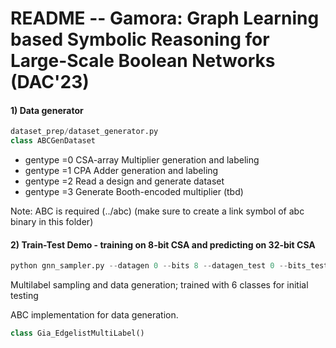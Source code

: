 # README -- Gamora: Graph Learning based Symbolic Reasoning for Large-Scale Boolean Networks (DAC'23)

#### 1) Data generator 


```python
dataset_prep/dataset_generator.py
class ABCGenDataset
```

- gentype =0 CSA-array Multiplier generation and labeling
- gentype =1 CPA Adder generation and labeling
- gentype =2 Read a design and generate dataset 
- gentype =3 Generate Booth-encoded multiplier (tbd)

Note: ABC is required (../abc) (make sure to create a link symbol of abc binary
in this folder)



#### 2) Train-Test Demo - training on 8-bit CSA and predicting on 32-bit CSA

```python
python gnn_sampler.py --datagen 0 --bits 8 --datagen_test 0 --bits_test 32 --multilabel True --num_class 6
```
Multilabel sampling and data generation; trained with 6 classes for initial testing


ABC implementation for data generation.
```python
class Gia_EdgelistMultiLabel()
```
 
